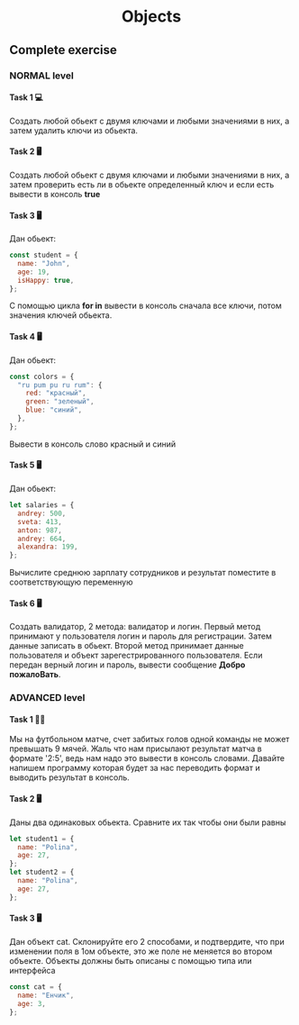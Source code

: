 <h1 align='center'>Objects</h1>

## Complete exercise

### NORMAL level

#### Task 1 💻

Создать любой обьект с двумя ключами и любыми значениями в них, а затем удалить ключи из обьекта.

#### Task 2 🖥

Создать любой обьект с двумя ключами и любыми значениями в них, а затем проверить есть ли в обьекте определенный ключ и если есть вывести в консоль **true**

#### Task 3 🖥

Дан обьект:

```javascript
const student = {
  name: "John",
  age: 19,
  isHappy: true,
};
```

C помощью цикла **for in** вывести в консоль сначала все ключи, потом значения ключей обьекта.

#### Task 4 🖥

Дан обьект:

```javascript
const colors = {
  "ru pum pu ru rum": {
    red: "красный",
    green: "зеленый",
    blue: "синий",
  },
};
```

Вывести в консоль слово красный и синий

#### Task 5 🖥

Дан обьект:

```javascript
let salaries = {
  andrey: 500,
  sveta: 413,
  anton: 987,
  andrey: 664,
  alexandra: 199,
};
```

Вычислите среднюю зарплату сотрудников и результат поместите в соответствующую переменную

#### Task 6 🖥

Создать валидатор, 2 метода: валидатор и логин. Первый метод принимают у пользователя логин и пароль для регистрации. Затем данные записать в обьект.
Второй метод принимает данные пользователя и объект зарегестрированного пользователя. Если передан верный логин и пароль, вывести сообщение **Добро пожалоВать**.

### ADVANCED level

#### Task 1 👨‍🏫

Мы на футбольном матче, счет забитых голов одной команды не может превышать 9 мячей. Жаль что нам присылают результат матча в формате '2:5', ведь нам надо это вывести в консоль словами. Давайте напишем программу которая будет за нас переводить формат и выводить результат в консоль.

#### Task 2 🖥

Даны два одинаковых обьекта. Сравните их так чтобы они были равны

```javascript
let student1 = {
  name: "Polina",
  age: 27,
};
let student2 = {
  name: "Polina",
  age: 27,
};
```

#### Task 3 🖥

Дан объект cat. Склонируйте его 2 способами, и подтвердите, что при изменении поля в 1ом объекте, это же поле не меняется во втором объекте. Объекты должны быть описаны с помощью типа или интерфейса

```javascript
const cat = {
  name: "Енчик",
  age: 3,
};